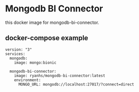 # Mongodb BI Connector

this docker image for mongodb-bi-connector.


## docker-compose example

```
version: "3"
services:
  mongodb:
    image: mongo:bionic
  
  mongodb-bi-connector:
    image: ryanhs/mongodb-bi-connector:latest
    environment:
      MONGO_URL: mongodb://localhost:27017/?connect=direct
    
```
